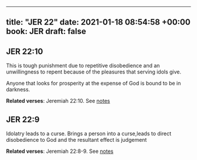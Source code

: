 
---
title: "JER 22"
date: 2021-01-18 08:54:58 +00:00
book: JER
draft: false
---

## JER 22:10

This is tough punishment due to repetitive disobedience and an unwillingness to repent because of the pleasures that serving idols give.

Anyone that looks for prosperity at the expense of God is bound to be in darkness.

**Related verses**: Jeremiah 22:10. See [notes](https://my.bible.com/notes/3609652405912461941)


## JER 22:9

Idolatry leads to a curse. Brings a person into a curse,leads to direct disobedience to God and the resultant effect is judgement

**Related verses**: Jeremiah 22:8-9. See [notes](https://my.bible.com/notes/3609562627397378815)

